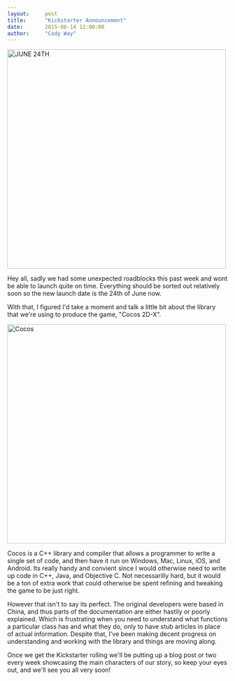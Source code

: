 ```yaml
---
layout:     post
title:      "Kickstarter Announcement"
date:       2015-06-14 12:00:00
author:     "Cody Way"
---
```


<img style="margin: 0 auto; width: 500px" src="{{ site.baseurl }}/img/NEW_Kickstarter_Date_Poster.jpg" alt="JUNE 24TH">

<p>Hey all, sadly we had some unexpected roadblocks this past week and wont be able to launch quite on time. Everything should be sorted out relatively soon so the new launch date is the 24th of June now.</p>

<p>With that, I figured I'd take a moment and talk a little bit about the library that we're using to produce the game, "Cocos 2D-X".</p>

<img style="margin: 0 auto; width: 500px" src="{{ site.baseurl }}/img/Cocos2d-x.jpg" alt="Cocos">

<p>Cocos is a C++ library and compiler that allows a programmer to write a single set of code, and then have it run on Windows, Mac, Linux, iOS, and Android. Its really handy and convient since I would otherwise need to write up code in C++, Java, and Objective C. Not necessarilly hard, but it would be a ton of extra work that could otherwise be spent refining and tweaking the game to be just right.</p>

<p>However that isn't to say its perfect. The original developers were based in China, and thus parts of the documentation are either hastily or poorly explained. Which is frustrating when you need to understand what functions a particular class has and what they do, only to have stub articles in place of actual information. Despite that, I've been making decent progress on understanding and working with the library and things are moving along.</p>

<p>Once we get the Kickstarter rolling we'll be putting up a blog post or two every week showcasing the main characters of our story, so keep your eyes out, and we'll see you all very soon!</p>
